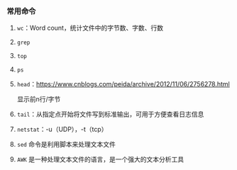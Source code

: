 ### 常用命令

1. `wc`：Word count，统计文件中的字节数、字数、行数

2. `grep`

3. `top`
4. `ps`
5. `head`：https://www.cnblogs.com/peida/archive/2012/11/06/2756278.html
   
   显示前n行/字节

6. `tail`：从指定点开始将文件写到标准输出，可用于方便查看日志信息

7. `netstat`：-u（UDP），-t（tcp）
8. `sed` 命令是利用脚本来处理文本文件
9. `AWK` 是一种处理文本文件的语言，是一个强大的文本分析工具
